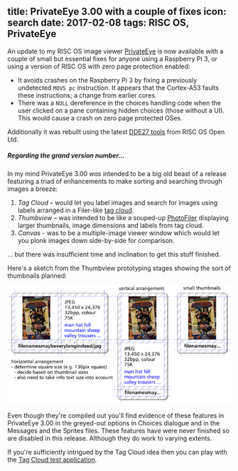 title: PrivateEye 3.00 with a couple of fixes
icon: search
date: 2017-02-08
tags: RISC OS, PrivateEye
----

<!-- begin summary -->

An update to my RISC OS image viewer [PrivateEye](/risc.os/privateeye.html) is now available with a couple of small but essential fixes for anyone using a Raspberry Pi 3, or using a version of RISC OS with zero page protection enabled:

* It avoids crashes on the Raspberry Pi 3 by fixing a previously undetected `MOVS pc` instruction. It appears that the Cortex-A53 faults these instructions; a change from earlier cores.
* There was a `NULL` dereference in the choices handling code when the user clicked on a pane containing hidden choices (those without a UI). This would cause a crash on zero page protected OSes.

Additionally it was rebuilt using the latest [DDE27 tools](https://www.riscosopen.org/content/sales/dde) from RISC OS Open Ltd.

<!-- end summary -->

##### Regarding the grand version number...

In my mind PrivateEye 3.00 _was_ intended to be a big old beast of a release featuring a triad of enhancements to make sorting and searching through images a breeze:

1. _Tag Cloud_ – would let you label images and search for images using labels arranged in a Filer-like [tag cloud](https://en.wikipedia.org/wiki/Tag_cloud).
2. _Thumbview_ – was intended to be like a souped-up [PhotoFiler](/risc.os/photofiler.html) displaying larger thumbnails, image dimensions and labels from tag cloud.
3. _Canvas_ - was to be a multiple-image viewer window which would let you plonk images down side-by-side for comparison.

... but there was insufficient time and inclination to get this stuff finished.

Here's a sketch from the Thumbview prototyping stages showing the sort of thumbnails planned:

![Thumbnail layout sketch](images/thumbnail-sketch.png)

Even though they're compiled out you'll find evidence of these features in PrivateEye 3.00 in the greyed-out options in Choices dialogue and in the Messages and the Sprites files. These features have were never finished so are disabled in this release. Although they do work to varying extents.

If you're sufficiently intrigued by the Tag Cloud idea then you can play with the [Tag Cloud test application](../software/tagcloud001.zip).

